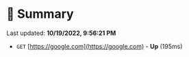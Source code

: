 # 📖 Summary
Last updated: **10/19/2022, 9:56:21 PM**

- `GET` [https://google.com](https://google.com) - **Up** (195ms)
